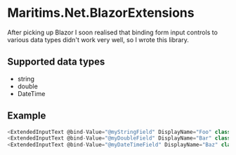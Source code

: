 ﻿# Maritims.Net.BlazorExtensions
After picking up Blazor I soon realised that binding form input controls to various data types didn't work very well, so I wrote this library.

## Supported data types
* string
* double
* DateTime

## Example
```C#
<ExtendedInputText @bind-Value="@myStringField" DisplayName="Foo" class="form-control" />
<ExtendedInputText @bind-Value="@myDoubleField" DisplayName="Bar" class="form-control" />
<ExtendedInputText @bind-Value="@myDateTimeField" DisplayName="Baz" class="form-control" />
```